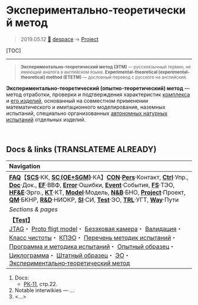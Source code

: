 # Экспериментально‑теоретический метод
> 2019.05.12 [🚀](../index/index.md) [despace](index.md) → [Project](project.md)

[TOC]

---

> <small>**Экспериментально‑теоретический метод (ЭТМ)** — русскоязычный термин, не имеющий аналога в английском языке. **Experimental-theoretical (experimental-theoretical) method (ETETM)** — дословный перевод с русского на английский.</small>

**Экспериментально‑теоретический (опытно‑теоретический) метод** — метод отработки, проверки и подтверждения характеристик [комплекса](scs.md) и [его изделий](unit.md), основанный на совместном применении математического и имитационного моделирования, наземных испытаний, специально организованных [автономных натурных испытаний](rnd_e.md) отдельных изделий.



<p style="page-break-after:always"> </p>

## Docs & links (TRANSLATEME ALREADY)
|Navigation|
|:--|
|**[FAQ](faq.md)**【**[SCS](scs.md)**·КК, **[SC (OE+SGM)](sc.md)**·КА】**[CON](contact.md)·[Pers](person.md)**·Контакт, **[Ctrl](control.md)**·Упр., **[Doc](doc.md)**·Док., **[EF](ef.md)**·ВВФ, **[Error](error.md)**·Ошибки, **[Event](event.md)**·События, **[FS](fs.md)**·ТЭО, **[HF&E](hfe.md)**·Эрго., **[KT](kt.md)**·КТ, **[Model](model.md)**·Модель, **[N&B](nnb.md)**·БНО, **[Project](project.md)**·Проект, **[QM](qm.md)**·БКНР, **[R&D](rnd.md)**·НИОКР, **[SI](si.md)**·СИ, **[Test](test.md)**·ЭО, **[TRL](trl.md)**·УГТ, **[Way](way.md)**·Пути|
|*Sections & pages*|
|**【[Test](test.md)】**<br> [JTAG](jtag.md)・ [Proto fligt model](pfm.md)・ [Безэховая камера](ach.md)・ [Валидация](val_ver.md)・ [Класс чистоты](clean_lvl.md)・ [КПЭО](ctpr.md)・ [Перечень методик испытаний](list_tp.md)・ [Программа и методика испытаний](pmot.md)・ [Опытный образец](pilot_sample.md)・ [Циклограмма](obc.md)・ [Штатный образец](flight_unit.md)・ [ЭО](test.md)・ [Экспериментально‑теоретический метод](etetm.md)|

   1. Docs:
      - [РК‑11](const_rk.md), стр.22.
   1. Notable interwikies — …
   1. <…>
